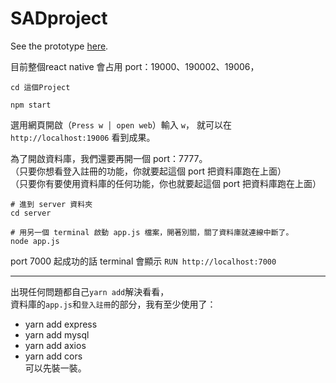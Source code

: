 # SADproject

See the prototype [here](https://www.figma.com/file/iK8R0LcVT7Mw7beRKZHCDj/SAD-basketball-dataCollection?node-id=35%3A0).


目前整個react native 會占用 port：19000、190002、19006， 
```
cd 這個Project

npm start
```
選用網頁開啟（`Press w │ open web`）輸入 `w`，
就可以在 `http://localhost:19006` 看到成果。



為了開啟資料庫，我們還要再開一個 port：7777。  
（只要你想看登入註冊的功能，你就要起這個 port 把資料庫跑在上面）  
（只要你有要使用資料庫的任何功能，你也就要起這個 port 把資料庫跑在上面）  
```
# 進到 server 資料夾
cd server

# 用另一個 terminal 啟動 app.js 檔案，開著別關，關了資料庫就連線中斷了。
node app.js 
```
port 7000 起成功的話 terminal 會顯示 `RUN http://localhost:7000`  

---
出現任何問題都自己`yarn add`解決看看，  
資料庫的`app.js`和`登入註冊`的部分，我有至少使用了：  
* yarn add express
* yarn add mysql
* yarn add axios
* yarn add cors  
可以先裝一裝。
